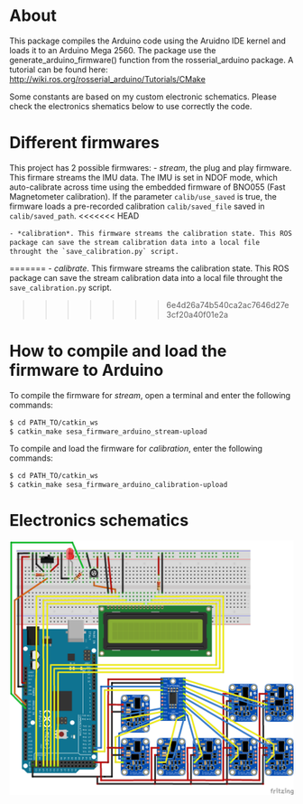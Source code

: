 # About
This package compiles the Arduino code using the Aruidno IDE kernel and loads it to an Arduino Mega 2560. The package use the generate_arduino_firmware() function from the rosserial_arduino package. A tutorial can be found here: http://wiki.ros.org/rosserial_arduino/Tutorials/CMake

Some constants are based on my custom electronic schematics. Please check the electronics shematics below to use correctly the code.

# Different firmwares
This project has 2 possible firmwares:
    - *stream*, the plug and play firmware. This firmare streams the IMU data. 
        The IMU is set in NDOF mode, which auto-calibrate across time using the embedded firmware of BNO055 (Fast Magnetometer calibration).
        If the parameter `calib/use_saved`  is true, the firmware loads a pre-recorded calibration `calib/saved_file` saved in `calib/saved_path`.
<<<<<<< HEAD

    - *calibration*. This firmware streams the calibration state. This ROS package can save the stream calibration data into a local file throught the `save_calibration.py` script.
=======
    - *calibrate*. This firmware streams the calibration state. This ROS package can save the stream calibration data into a local file throught the `save_calibration.py` script.
>>>>>>> 6e4d26a74b540ca2ac7646d27e3cf20a40f01e2a

# How to compile and load the firmware to Arduino

To compile the firmware for *stream*, open a terminal and enter the following commands:
```
$ cd PATH_TO/catkin_ws
$ catkin_make sesa_firmware_arduino_stream-upload
```
To compile and load the firmware for *calibration*, enter the following commands:
```
$ cd PATH_TO/catkin_ws
$ catkin_make sesa_firmware_arduino_calibration-upload
```

# Electronics schematics
![Elec](/images/elec_sketch.png)
